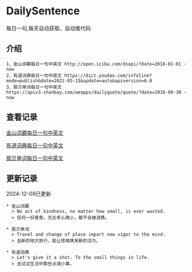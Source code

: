 # DailySentence

每日一句,每天自动获取，自动推代码

## 介绍

```
1、金山词霸每日一句中英文 http://open.iciba.com/dsapi/?date=2018-01-01 - now
2、有道词典每日一句中英文 https://dict.youdao.com/infoline?mode=publish&date=2021-03-15&update=auto&apiversion=6.0
3、扇贝单词每日一句中英文 https://apiv3.shanbay.com/weapps/dailyquote/quote/?date=2016-09-30 - now
```

## 查看记录

[金山词霸每日一句中英文](./data/iciba/)

[有道词典每日一句中英文](./data/youdao/)

[扇贝单词每日一句中英文](./data/shanbay/)

## 更新记录
2024-12-09已更新 
```
* 金山词霸
  > No act of kindness, no matter how small, is ever wasted.
  > 任何一份善意，无论多么微小，都不会被浪费。

* 扇贝单词
  > Travel and change of place impart new vigor to the mind.
  > 去新的地方旅行，能让思维焕发新的活力。

* 有道词典
  > Let's give it a shot. To the small things in life.
  > 去试试生活中那些点滴小事。

```
